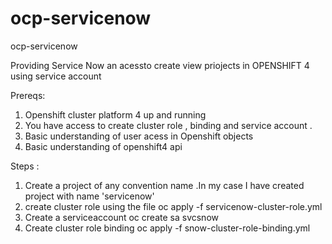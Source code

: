 # ocp-servicenow
ocp-servicenow

Providing Service Now an acessto create view priojects in OPENSHIFT 4 using service account

Prereqs:

  1. Openshift cluster platform 4 up and running 
  2. You have access to create cluster role , binding and service account .
  3. Basic understanding of user acess in Openshift objects
  4. Basic understanding of openshift4 api
  
  
  Steps : 
  1.  Create a project of any convention name .In my case I have created project with name 'servicenow'
  2.  create cluster role using the file 
      oc apply -f servicenow-cluster-role.yml
  3.  Create a serviceaccount 
      oc create sa  svcsnow
  4.  Create cluster role binding 
      oc apply -f  snow-cluster-role-binding.yml
